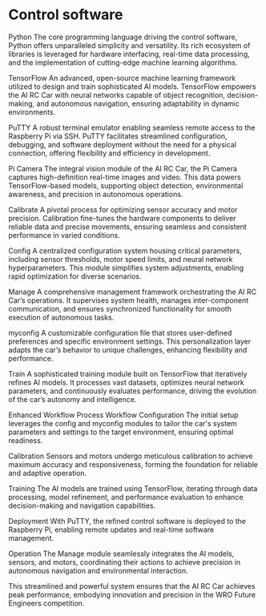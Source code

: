Control software
====
Python
The core programming language driving the control software, Python offers unparalleled simplicity and versatility. Its rich ecosystem of libraries is leveraged for hardware interfacing, real-time data processing, and the implementation of cutting-edge machine learning algorithms.

TensorFlow
An advanced, open-source machine learning framework utilized to design and train sophisticated AI models. TensorFlow empowers the AI RC Car with neural networks capable of object recognition, decision-making, and autonomous navigation, ensuring adaptability in dynamic environments.

PuTTY
A robust terminal emulator enabling seamless remote access to the Raspberry Pi via SSH. PuTTY facilitates streamlined configuration, debugging, and software deployment without the need for a physical connection, offering flexibility and efficiency in development.

Pi Camera
The integral vision module of the AI RC Car, the Pi Camera captures high-definition real-time images and video. This data powers TensorFlow-based models, supporting object detection, environmental awareness, and precision in autonomous operations.

Calibrate
A pivotal process for optimizing sensor accuracy and motor precision. Calibration fine-tunes the hardware components to deliver reliable data and precise movements, ensuring seamless and consistent performance in varied conditions.

Config
A centralized configuration system housing critical parameters, including sensor thresholds, motor speed limits, and neural network hyperparameters. This module simplifies system adjustments, enabling rapid optimization for diverse scenarios.

Manage
A comprehensive management framework orchestrating the AI RC Car’s operations. It supervises system health, manages inter-component communication, and ensures synchronized functionality for smooth execution of autonomous tasks.

myconfig
A customizable configuration file that stores user-defined preferences and specific environment settings. This personalization layer adapts the car’s behavior to unique challenges, enhancing flexibility and performance.

Train
A sophisticated training module built on TensorFlow that iteratively refines AI models. It processes vast datasets, optimizes neural network parameters, and continuously evaluates performance, driving the evolution of the car’s autonomy and intelligence.

Enhanced Workflow Process
Workflow Configuration
The initial setup leverages the config and myconfig modules to tailor the car's system parameters and settings to the target environment, ensuring optimal readiness.

Calibration
Sensors and motors undergo meticulous calibration to achieve maximum accuracy and responsiveness, forming the foundation for reliable and adaptive operation.

Training
The AI models are trained using TensorFlow, iterating through data processing, model refinement, and performance evaluation to enhance decision-making and navigation capabilities.

Deployment
With PuTTY, the refined control software is deployed to the Raspberry Pi, enabling remote updates and real-time software management.

Operation
The Manage module seamlessly integrates the AI models, sensors, and motors, coordinating their actions to achieve precision in autonomous navigation and environmental interaction.

This streamlined and powerful system ensures that the AI RC Car achieves peak performance, embodying innovation and precision in the WRO Future Engineers competition.






